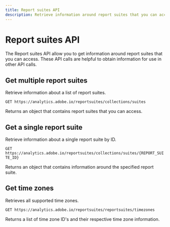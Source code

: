 ```yaml
---
title: Report suites API
description: Retrieve information around report suites that you can access.
---
```


# Report suites API

The Report suites API allow you to get information around report suites that you can access. These API calls are helpful to obtain information for use in other API calls.

## Get multiple report suites

Retrieve information about a list of report suites.

`GET https://analytics.adobe.io/reportsuites/collections/suites`

Returns an object that contains report suites that you can access.

## Get a single report suite

Retrieve information about a single report suite by ID.

`GET https://analytics.adobe.io/reportsuites/collections/suites/{REPORT_SUITE_ID}`

Returns an object that contains information around the specified report suite.

## Get time zones

Retrieves all supported time zones.

`GET https://analytics.adobe.io/reportsuites/reportsuites/timezones`

Returns a list of time zone ID's and their respective time zone information.
